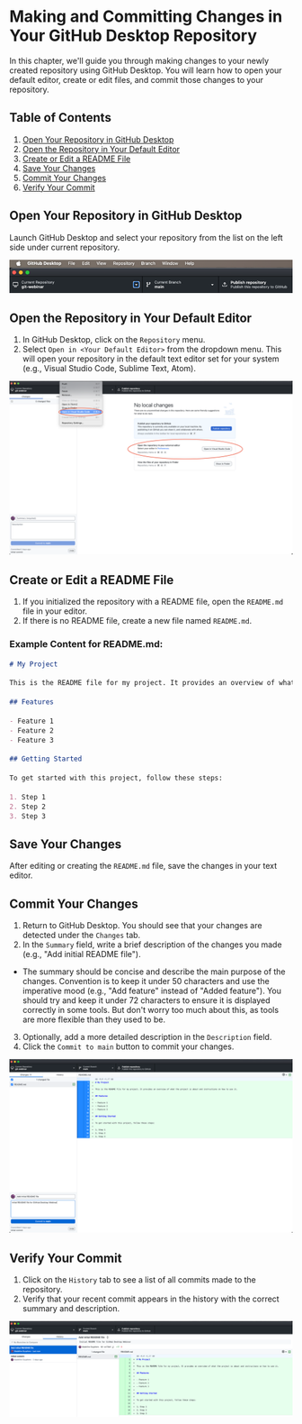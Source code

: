 # Making and Committing Changes in Your GitHub Desktop Repository

In this chapter, we'll guide you through making changes to your newly created repository using GitHub Desktop. You will learn how to open your default editor, create or edit files, and commit those changes to your repository.

## Table of Contents

1. [Open Your Repository in GitHub Desktop](#open-your-repository-in-github-desktop)
2. [Open the Repository in Your Default Editor](#open-the-repository-in-your-default-editor)
3. [Create or Edit a README File](#create-or-edit-a-readme-file)
4. [Save Your Changes](#save-your-changes)
5. [Commit Your Changes](#commit-your-changes)
6. [Verify Your Commit](#verify-your-commit)

## Open Your Repository in GitHub Desktop

Launch GitHub Desktop and select your repository from the list on the left side under current repository.

![Image: location of where the current repository list is](fig/open-repo.png)

## Open the Repository in Your Default Editor

1. In GitHub Desktop, click on the `Repository` menu.
2. Select `Open in <Your Default Editor>` from the dropdown menu. This will open your repository in the default text editor set for your system (e.g., Visual Studio Code, Sublime Text, Atom).

![Image: location of where open in external editor is located](fig/open-external-editor.png)

## Create or Edit a README File

1. If you initialized the repository with a README file, open the `README.md` file in your editor.
2. If there is no README file, create a new file named `README.md`.

### Example Content for README.md:

```markdown
# My Project

This is the README file for my project. It provides an overview of what the project is about and instructions on how to use it.

## Features

- Feature 1
- Feature 2
- Feature 3

## Getting Started

To get started with this project, follow these steps:

1. Step 1
2. Step 2
3. Step 3

```

## Save Your Changes

After editing or creating the `README.md` file, save the changes in your text editor.

## Commit Your Changes

1. Return to GitHub Desktop. You should see that your changes are detected under the `Changes` tab.
2. In the `Summary` field, write a brief description of the changes you made (e.g., "Add initial README file").
  - The summary should be concise and describe the main purpose of the changes. Convention is to keep it under 50 characters and use the imperative mood (e.g., "Add feature" instead of "Added feature"). You should try and keep it under 72 characters to ensure it is displayed correctly in some tools. But don't worry too much about this, as tools are more flexible than they used to be. 
3. Optionally, add a more detailed description in the `Description` field.
4. Click the `Commit to main` button to commit your changes.

![Image: Example of first commit message](fig/first-commit.png)

## Verify Your Commit

1. Click on the `History` tab to see a list of all commits made to the repository.
2. Verify that your recent commit appears in the history with the correct summary and description.

![history-tab.png](fig/history-tab.png)
